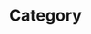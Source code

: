 ---
title: 'Category'
layout: categories
permalink: /categories/
author_profile: true
sidebar_main: true
---